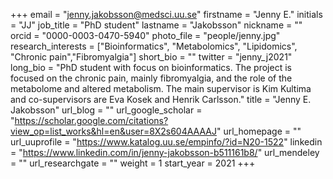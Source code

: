 +++ 
email = "jenny.jakobsson@medsci.uu.se"
firstname = "Jenny E." 
initials = "JJ" 
job_title = "PhD student"
lastname = "Jakobsson" 
nickname = "" 
orcid = "0000-0003-0470-5940"
photo_file = "people/jenny.jpg" 
research_interests = ["Bioinformatics", "Metabolomics", "Lipidomics", 
"Chronic pain","Fibromyalgia"]
short_bio = "" 
twitter = "jenny_j2021" 
long_bio = "PhD student with focus on bioinformatics. The project is focused on the chronic pain, mainly fibromyalgia, and the role of the metabolome and altered metabolism. The main supervisor is Kim Kultima and co-supervisors are Eva Kosek and Henrik Carlsson."
title = "Jenny E. Jakobsson"
url_blog = ""
url_google_scholar = "https://scholar.google.com/citations?view_op=list_works&hl=en&user=8X2s604AAAAJ"
url_homepage = "" 
url_uuprofile = "https://www.katalog.uu.se/empinfo/?id=N20-1522"
linkedin = "https://www.linkedin.com/in/jenny-jakobsson-b511161b8/" 
url_mendeley = "" 
url_researchgate = "" 
weight = 1
start_year = 2021
+++
